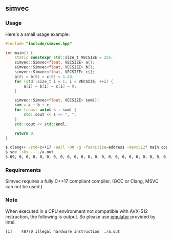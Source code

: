 ## simvec

### Usage

Here's a small usage example:

```cpp
#include "include/simvec.hpp"

int main() {
    static constexpr std::size_t VECSIZE = 256;
    simvec::Simvec<float, VECSIZE> a{};
    simvec::Simvec<float, VECSIZE> b{};
    simvec::Simvec<float, VECSIZE> c{};
    a[0] = b[0] = c[0] = 1.23;
    for (std::size_t i = 1; i < VECSIZE; ++i) {
        a[i] = b[i] = c[i] = 0;
    }

    simvec::Simvec<float, VECSIZE> sum{};
    sum = a + b + c;
    for (const auto& s : sum) {
        std::cout << s << ", ";
    }
    std::cout << std::endl;

    return 0;
}
```

```bash
$ clang++ -std=c++17 -Wall -O0 -g -fsanitize=address -mavx512f main.cpp
$ sde -skx -- ./a.out
3.69, 0, 0, 0, 0, 0, 0, 0, 0, 0, 0, 0, 0, 0, 0, 0, 0, 0, 0, 0, 0, 0, 0, 0, 0, 0, 0, 0, 0, 0, 0, 0, 0, 0, 0, 0, 0, 0, 0, 0, 0, 0, 0, 0, 0, 0, 0, 0, 0, 0, 0, 0, 0, 0, 0, 0, 0, 0, 0, 0, 0, 0, 0, 0, 0, 0, 0, 0, 0, 0, 0, 0, 0, 0, 0, 0, 0, 0, 0, 0, 0, 0, 0, 0, 0, 0, 0, 0, 0, 0, 0, 0, 0, 0, 0, 0, 0, 0, 0, 0, 0, 0, 0, 0, 0, 0, 0, 0, 0, 0, 0, 0, 0, 0, 0, 0, 0, 0, 0, 0, 0, 0, 0, 0, 0, 0, 0, 0, 0, 0, 0, 0, 0, 0, 0, 0, 0, 0, 0, 0, 0, 0, 0, 0, 0, 0, 0, 0, 0, 0, 0, 0, 0, 0, 0, 0, 0, 0, 0, 0, 0, 0, 0, 0, 0, 0, 0, 0, 0, 0, 0, 0, 0, 0, 0, 0, 0, 0, 0, 0, 0, 0, 0, 0, 0, 0, 0, 0, 0, 0, 0, 0, 0, 0, 0, 0, 0, 0, 0, 0, 0, 0, 0, 0, 0, 0, 0, 0, 0, 0, 0, 0, 0, 0, 0, 0, 0, 0, 0, 0, 0, 0, 0, 0, 0, 0, 0, 0, 0, 0, 0, 0, 0, 0, 0, 0, 0, 0, 0, 0, 0, 0, 0, 0, 0, 0, 0, 0, 0, 0, 0, 0, 0, 0, 0, 0,
```

### Requirements

Simvec requires a fully C++17 compliant compiler. (GCC or Clang, MSVC can not be used.)

### Note

When executed in a CPU environment not compatible with AVX-512 instruction, the following is output.
So please use [emulator](https://software.intel.com/en-us/articles/intel-software-development-emulator) provided by Intel.

```bash
[1]    48770 illegal hardware instruction  ./a.out
```
